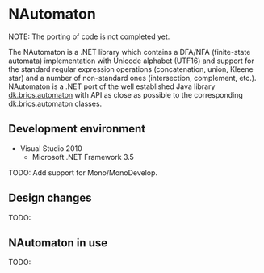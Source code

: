 NAutomaton
===================

NOTE: The porting of code is not completed yet.

The NAutomaton is a .NET library which contains a DFA/NFA (finite-state automata) implementation with Unicode alphabet (UTF16) and support for the standard regular expression operations (concatenation, union, Kleene star) and a number of non-standard ones (intersection, complement, etc.). NAutomaton is a .NET port of the well 
established Java library [dk.brics.automaton](http://www.brics.dk/automaton/) with API as close as possible to the corresponding dk.brics.automaton classes.

Development environment
-----------------------

* Visual Studio 2010
  * Microsoft .NET Framework 3.5

TODO: Add support for Mono/MonoDevelop.

Design changes
--------------

TODO:

NAutomaton in use
-----------------

TODO: